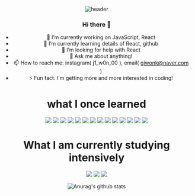 <div align="center">

![header](https://capsule-render.vercel.app/api?type=venom&text=Welcome!&fontColor=6d14b8)
### Hi there 👋
- 🔭 I’m currently working on JavaScript, React
- 🌱 I’m currently learning details of React, github 
- 🤔 I’m looking for help with React
- 💬 Ask me about anything!
- 📫 How to reach me: instagram( j1_w0n_00 ), email( giwonk@naver.com )
- ⚡ Fun fact: I'm getting more and more interested in coding!

# what I once learned

<img src="https://img.shields.io/badge/Python-3776AB?style=for-the-badge&logo=python&logoColor=white">

<img src="https://img.shields.io/badge/C-A8B9CC?style=for-the-badge&logo=C&logoColor=white">

<img src="https://img.shields.io/badge/C++-00599C?style=for-the-badge&logo=cplusplus&logoColor=white">

<img src="https://img.shields.io/badge/Linux-FCC624?style=for-the-badge&logo=Linux&logoColor=white">

<img src="https://img.shields.io/badge/github-181717?style=for-the-badge&logo=github&logoColor=white">

<img src="https://img.shields.io/badge/HTML5-E34F26?style=for-the-badge&logo=html5&logoColor=white">

<img src="https://img.shields.io/badge/CSS3-1572B6?style=for-the-badge&logo=CSS3&logoColor=white"> 

<img src="https://img.shields.io/badge/JAVA-007396?style=for-the-badge&logo=java&logoColor=white">

<img src="https://img.shields.io/badge/MySQL-4479A1?style=for-the-badge&logo=MySQL&logoColor=white">

<img src="https://img.shields.io/badge/kotlin-7F52FF?style=for-the-badge&logo=kotlin&logoColor=white">

<img src="https://img.shields.io/badge/react-61DAFB?style=for-the-badge&logo=react&logoColor=white">

<img src="https://img.shields.io/badge/docker-2496ED?style=for-the-badge&logo=docker&logoColor=white">

<img src="https://img.shields.io/badge/nodedotjs-339933?style=for-the-badge&logo=nodedotjs&logoColor=white">

<img src="https://img.shields.io/badge/javascript-F7DF1E?style=for-the-badge&logo=javascript&logoColor=white">

# What I am currently studying intensively
<img src="https://img.shields.io/badge/javascript-F7DF1E?style=for-the-badge&logo=javascript&logoColor=white">

<img src="https://img.shields.io/badge/react-61DAFB?style=for-the-badge&logo=react&logoColor=white">

<img src="https://img.shields.io/badge/React Native-61DAFB?style=for-the-badge&logo=react&logoColor=white"/>






![Anurag's github stats](https://github-readme-stats.vercel.app/api?username=wannabefrontdevloper&show_icons=true)

</div>
